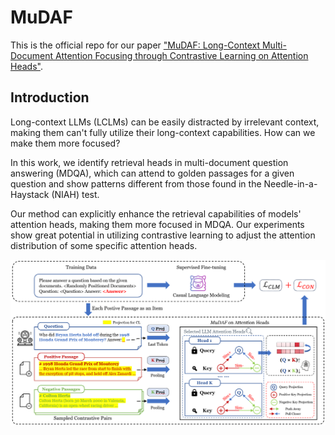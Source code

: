 # MuDAF

This is the official repo for our paper ["MuDAF: Long-Context Multi-Document Attention Focusing through Contrastive Learning on Attention Heads"](https://arxiv.org/abs/2502.13963).

## Introduction

Long-context LLMs (LCLMs) can be easily distracted by irrelevant context, making them can't fully utilize their long-context capabilities. How can we make them more focused?

In this work, we identify retrieval heads in multi-document question answering (MDQA), which can attend to golden passages for a given question and show patterns different from those found in the Needle-in-a-Haystack (NIAH) test.

Our method can explicitly enhance the retrieval capabilities of models' attention heads, making them more focused in MDQA. Our experiments show great potential in utilizing contrastive learning to adjust the attention distribution of some specific attention heads.

![Method](imgs/method.png)


<!-- Stay tuned for more content! -->


<!-- ## Run

### Attention Visualization for MDQA



### Retrieval Scores Calculation

Download LongBench datasets [here], 

### Fine-tuning

### Evaluation

-->